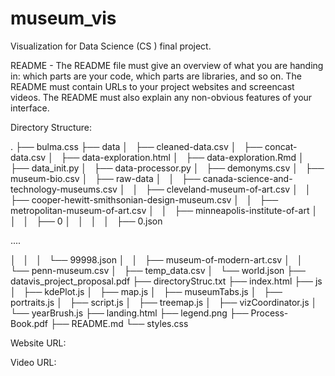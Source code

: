 # museum_vis
Visualization for Data Science (CS ) final project.


README - The README file must give an overview of what you are handing in: which parts are your code, which parts are libraries, and so on. The README must contain URLs to your project websites and screencast videos. The README must also explain any non-obvious features of your interface.




Directory Structure:

.
├── bulma.css
├── data
│   ├── cleaned-data.csv
│   ├── concat-data.csv
│   ├── data-exploration.html
│   ├── data-exploration.Rmd
│   ├── data_init.py
│   ├── data-processor.py
│   ├── demonyms.csv
│   ├── museum-bio.csv
│   ├── raw-data
│   │   ├── canada-science-and-technology-museums.csv
│   │   ├── cleveland-museum-of-art.csv
│   │   ├── cooper-hewitt-smithsonian-design-museum.csv
│   │   ├── metropolitan-museum-of-art.csv
│   │   ├── minneapolis-institute-of-art
│   │   │   ├── 0
│   │   │   │   ├── 0.json

 ....

│   │   │       └── 99998.json
│   │   ├── museum-of-modern-art.csv
│   │   └── penn-museum.csv
│   ├── temp_data.csv
│   └── world.json
├── datavis_project_proposal.pdf
├── directoryStruc.txt
├── index.html
├── js
│   ├── kdePlot.js
│   ├── map.js
│   ├── museumTabs.js
│   ├── portraits.js
│   ├── script.js
│   ├── treemap.js
│   ├── vizCoordinator.js
│   └── yearBrush.js
├── landing.html
├── legend.png
├── Process-Book.pdf
├── README.md
└── styles.css


Website URL:

Video URL: 
